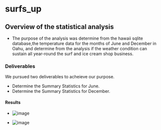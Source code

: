 # surfs_up
## Overview of the statistical analysis
   * The purpose of the analysis was determine from the hawaii sqlite database,the temperature data for the months of June and December in Oahu, and determine from the         analysis if the weather condition can sustain all year-round the surf and ice cream shop business.
### Deliverables
   We pursued two deliverables to acheieve our purpose.
   * Determine the Summary Statistics for June.
   * Determine the Summary Statistics for December.
#### Results
   * ![image](https://user-images.githubusercontent.com/64270455/192665275-4d64992b-166e-473a-be9c-fd447d6d879f.png)

   * ![image](https://user-images.githubusercontent.com/64270455/192665123-8eb10ff0-b45a-4ccc-969e-0cfe0e04258f.png)
